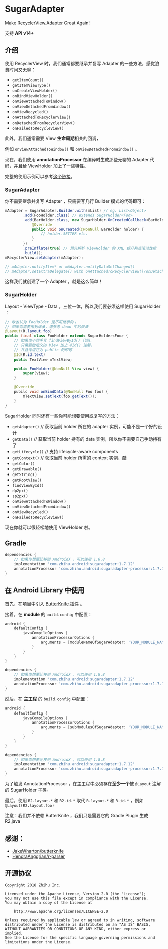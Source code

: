 SugarAdapter
===

Make [RecyclerView.Adapter](https://developer.android.com/reference/android/support/v7/widget/RecyclerView.Adapter.html "RecyclerView.Adapter") Great Again!

支持 **API v14+**

## 介绍

使用 RecyclerView 时，我们通常都要继承并复写 Adapter 的一些方法，感觉浪费时间又无聊：
 
 - `getItemCount()`
 - `getItemViewType()`
 - `onCreateViewHolder()`
 - `onBindViewHolder()`
 - `onViewAttachedToWindow()`
 - `onViewDetachedFromWindow()`
 - `onViewRecycled()`
 - `onAttachedToRecyclerView()`
 - `onDetachedFromRecyclerView()`
 - `onFailedToRecycleView()`

此外，我们通常需要 View **生命周期**相关的回调，

例如 `onViewAttachedToWindow()` 和 `onViewDetachedFromWindow()` 。

现在，我们使用 **annotationProcessor** 在编译时生成那些无聊的 Adapter 代码，并且给 ViewHolder 加上了一些特性。

完整的使用示例可以参考[这个链接](https://github.com/zhihu/SugarAdapter/tree/master/app "zhihu/SugarAdapter/app/")。

### SugarAdapter

你不需要继承并复写 Adapter ，只需要写几行 Builder 模式的代码即可：

```java
mAdapter = SugarAdapter.Builder.with(mList) // eg. List<Object>
        .add(FooHolder.class) // extends SugarHolder<Foo>
        .add(BarHolder.class, new SugarHolder.OnCreatedCallback<BarHolder>() { // extends SugarHolder<Bar>
            @Override
            public void onCreated(@NonNull BarHolder holder) {
                // holder.SETTER etc.
            }
        })
        .preInflate(true) // 预先解析 ViewHolder 的 XML 提升列表滚动性能
        .build();
mRecyclerView.setAdapter(mAdapter);

// mAdapter.notifyItem* or mAdapter.notifyDataSetChanged()
// mAdapter.setExtraDelegate() with onAttachedToRecyclerView()/onDetachedFromRecyclerView()
```

这样我们就创建了一个 Adapter ，就是这么简单！

### SugarHolder

Layout - ViewType - Data ，三位一体，所以我们要必须这样使用 SugarHolder ：

```java
// 缺省认为 FooHolder 是不可继承的；
// 如果你需要用到继承，请参考 demo 中的做法
@Layout(R.layout.foo) 
public final class FooHolder extends SugarHolder<Foo> {
    // 如果你不想手写 findViewById() 代码，
    // 只需要给定义的 View 加上 @Id() 注解，
    // 并且保证它为 public 的即可
    @Id(R.id.text)
    public TextView mTextView;

    public FooHolder(@NonNull View view) {
        super(view);
    }

    @Override
    pubilc void onBindData(@NonNull Foo foo) {
        mTextView.setText(foo.getText());
    }
}
```

SugarHolder 同时还有一些你可能想要使用或复写的方法：

 - `getAdapter()`   // 获取当前 holder 所在的 adapter 实例，可能不是一个好的设计
 - `getData()`      // 获取当前 holder 持有的 data 实例，所以你不需要自己手动持有了
 - `getLifecycle()` // 支持 lifecycle-aware components
 - `getContext()`   // 获取当前 holder 所需的 context 实例，酷
 - `getColor()`
 - `getDrawable()`
 - `getString()`
 - `getRootView()`
 - `findViewById()`
 - `dp2px()`
 - `sp2px()`
 - `onViewAttachedToWindow()`
 - `onViewDetachedFromWindow()`
 - `onViewRecycled()`
 - `onFailedToRecycleView()`

现在你就可以很轻松地使用 ViewHolder 啦。

## Gradle

```groovy
dependencies {
    // 如果你想要迁移到 AndroidX ，可以使用 1.8.8
    implementation 'com.zhihu.android:sugaradapter:1.7.12'
    annotationProcessor 'com.zhihu.android:sugaradapter-processor:1.7.12'
}
```

## 在 Android Library 中使用

首先，在项目中引入 [ButterKnife 插件](https://github.com/JakeWharton/butterknife#library-projects "ButterKnife 插件") 。

接着，在 **module** 的 `build.config` 中配置：

```groovy
android {
    defaultConfig {
        javaCompileOptions {
            annotationProcessorOptions {
                arguments = [moduleNameOfSugarAdapter: 'YOUR_MODULE_NAME']
            }
        }
    }
}

dependencies {
    // 如果你想要迁移到 AndroidX ，可以使用 1.8.8
    implementation 'com.zhihu.android:sugaradapter:1.7.12'
    annotationProcessor 'com.zhihu.android:sugaradapter-processor:1.7.12'
}
```

然后，在 **主工程** 的 `build.config` 中配置：

```groovy
android {
    defaultConfig {
        javaCompileOptions {
            annotationProcessorOptions {
                arguments = [subModulesOfSugarAdapter: 'YOUR_MODULE_NAME_1, YOUR_MODULE_NAME_...']
            }
        }
    }
}

dependencies {
    // 如果你想要迁移到 AndroidX ，可以使用 1.8.8
    implementation 'com.zhihu.android:sugaradapter:1.7.12'
    annotationProcessor 'com.zhihu.android:sugaradapter-processor:1.7.12'
}
```

为了触发 AnnotationProcessor ，在主工程中必须存在**至少一个**被 `@Layout` 注解的 SugarHolder 子类。

最后，使用 `R2.layout.*` 和 `R2.id.*` 取代 `R.layout.*` 和 `R.id.*` ，例如 `@Layout(R2.layout.foo)`

注意：我们并不依赖 ButterKnife ，我们只是需要它的 Gradle Plugin 生成 R2.java

## 感谢：

 - [JakeWharton/butterknife](https://github.com/JakeWharton/butterknife "JakeWharton/butterknife")
 - [HendraAnggrian/r-parser](https://github.com/HendraAnggrian/r-parser "HendraAnggrian/r-parser")

## 开源协议

    Copyright 2018 Zhihu Inc.

    Licensed under the Apache License, Version 2.0 (the "License");
    you may not use this file except in compliance with the License.
    You may obtain a copy of the License at

        http://www.apache.org/licenses/LICENSE-2.0

    Unless required by applicable law or agreed to in writing, software
    distributed under the License is distributed on an "AS IS" BASIS,
    WITHOUT WARRANTIES OR CONDITIONS OF ANY KIND, either express or implied.
    See the License for the specific language governing permissions and
    limitations under the License.
